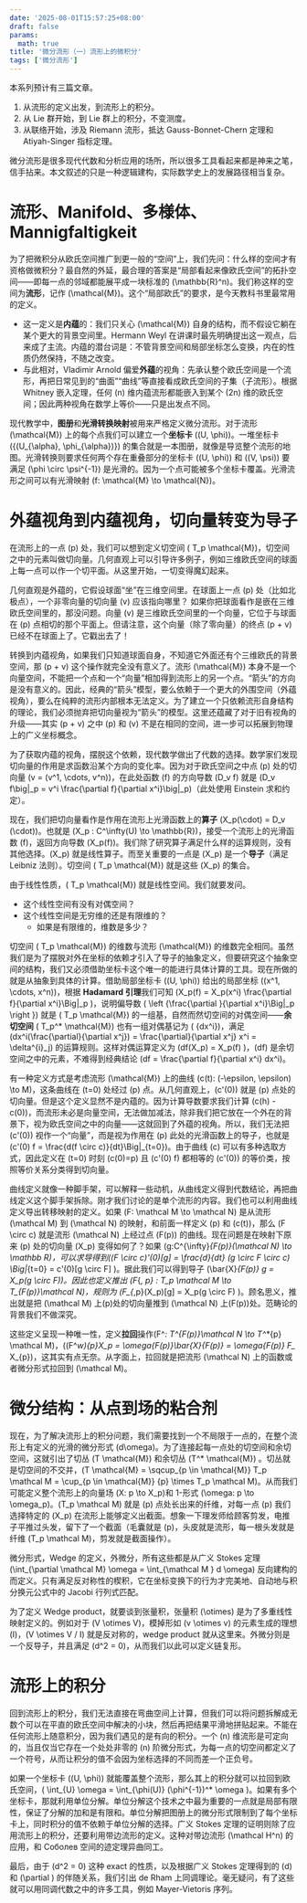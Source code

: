 ```yaml
---
date: '2025-08-01T15:57:25+08:00'
draft: false
params:
  math: true
title: '微分流形（一）流形上的微积分'
tags: ['微分流形']
---
```


本系列预计有三篇文章。
1. 从流形的定义出发，到流形上的积分。
2. 从 Lie 群开始，到 Lie 群上的积分，不变测度。
3. 从联络开始，涉及 Riemann 流形，抵达 Gauss-Bonnet-Chern 定理和 Atiyah-Singer 指标定理。

微分流形是很多现代代数和分析应用的场所，所以很多工具看起来都是神来之笔，信手拈来。本文叙述的只是一种逻辑建构，实际数学史上的发展路径相当复杂。

# 流形、Manifold、多様体、Mannigfaltigkeit

为了把微积分从欧氏空间推广到更一般的“空间”上，我们先问：什么样的空间才有资格做微积分？最自然的外延，最合理的答案是“局部看起来像欧氏空间”的拓扑空间——即每一点的邻域都能展平成一块标准的 \(\mathbb{R}^n\)。我们称这样的空间为**流形**，记作 \(\mathcal{M}\)。这个“局部欧氏”的要求，是今天教科书里最常用的定义。

- 这一定义是**内蕴**的：我们只关心 \(\mathcal{M}\) 自身的结构，而不假设它躺在某个更大的背景空间里。Hermann Weyl 在讲课时最先明确提出这一观点，后来成了主流。内蕴的潜台词是：不管背景空间和局部坐标怎么变换，内在的性质仍然保持，不随之改变。
- 与此相对，Vladimir Arnold 偏爱**外蕴**的视角：先承认整个欧氏空间是一个流形，再把日常见到的“曲面”“曲线”等直接看成欧氏空间的子集（子流形）。根据 Whitney 嵌入定理，任何 \(n\) 维内蕴流形都能嵌入到某个 \(2n\) 维的欧氏空间；因此两种视角在数学上等价——只是出发点不同。

现代教学中，**图册**和**光滑转换映射**被用来严格定义微分流形。对于流形 \(\mathcal{M}\) 上的每个点我们可以建立一个**坐标卡** \((U, \phi)\)。一堆坐标卡 \(\{(U_{\alpha}, \phi_{\alpha})\}\) 的集合就是一本图册，就像是导览整个流形的地图。光滑转换则要求任何两个存在重叠部分的坐标卡 \((U, \phi)\) 和 \((V, \psi)\) 要满足 \(\phi \circ \psi^{-1}\) 是光滑的。因为一个点可能被多个坐标卡覆盖。光滑流形之间可以有光滑映射 \(f: \mathcal{M} \to \mathcal{N}\)。

# 外蕴视角到内蕴视角，切向量转变为导子

在流形上的一点 \(p\) 处，我们可以想到定义切空间 \( T_p \mathcal{M}\)，切空间之中的元素叫做切向量。几何直观上可以引导许多例子，例如三维欧氏空间的球面上每一点可以作一个切平面。从这里开始，一切变得魔幻起来。

几何直观是外蕴的，它假设球面“坐”在三维空间里。在球面上一点  \(p\) 处（比如北极点），一个非零向量的切向量 \(v\) 应该指向哪里？
如果你把球面看作是嵌在三维欧氏空间里的，那没问题。向量 \(v\) 是三维欧氏空间里的一个向量，它位于与球面在 \(p\) 点相切的那个平面上。但请注意，这个向量（除了零向量）的终点 \(p + v\) 已经不在球面上了。它戳出去了！

转换到内蕴视角，如果我们只知道球面自身，不知道它外面还有个三维欧氏的背景空间，那 \(p + v\) 这个操作就完全没有意义了。流形 \(\mathcal{M}\) 本身不是一个向量空间，不能把一个点和一个“向量”相加得到流形上的另一个点。“箭头”的方向是没有意义的。因此，经典的“箭头”模型，要么依赖于一个更大的外围空间（外蕴视角），要么在纯粹的流形内部根本无法定义。为了建立一个只依赖流形自身结构的理论，我们必须抛弃把切向量视为“箭头”的模型。这里还蕴藏了对于旧有视角的升级——其实 \(p + v\) 之中 \(p\) 和 \(v\) 不是在相同的空间，进一步可以拓展到物理上的广义坐标概念。

为了获取内蕴的视角，摆脱这个依赖，现代数学做出了代数的选择。数学家们发现切向量的作用是求函数沿某个方向的变化率。因为对于欧氏空间之中点 \(p\) 处的切向量 \(v = (v^1, \cdots, v^n)\)，在此处函数 \(f\) 的方向导数 \(D_v f\) 就是 \(D_v f\big|_p = v^i \frac{\partial f}{\partial x^i}\big|_p\)（此处使用 Einstein 求和约定）。

现在，我们把切向量看作是作用在流形上光滑函数上的**算子** \(X_p(\cdot) = D_v (\cdot)\)。也就是 \(X_p : C^\infty(U) \to \mathbb{R}\)，接受一个流形上的光滑函数 \(f\)，返回方向导数 \(X_p(f)\)。我们除了研究算子满足什么样的运算规则，没有其他选择。\(X_p\) 就是线性算子。而至关重要的一点是 \(X_p\) 是一个**导子**（满足 Leibniz 法则）。切空间 \( T_p \mathcal{M}\) 就是这些 \(X_p\) 的集合。

由于线性性质，\( T_p \mathcal{M}\) 就是线性空间。我们就要发问。

- 这个线性空间有没有对偶空间？
- 这个线性空间是无穷维的还是有限维的？
  - 如果是有限维的，维数是多少？

切空间 \( T_p \mathcal{M}\) 的维数与流形 \(\mathcal{M}\) 的维数完全相同。虽然我们是为了摆脱对外在坐标的依赖才引入了导子的抽象定义，但要研究这个抽象空间的结构，我们又必须借助坐标卡这个唯一的能进行具体计算的工具。现在所做的就是从抽象到具体的计算。借助局部坐标卡 \((U, \phi)\) 给出的局部坐标 \((x^1, \cdots, x^n)\)，根据 **Hadamard 引理**我们可知 \(X_p(f) = X_p(x^i) \frac{\partial f}{\partial x^i}\Big|_p \)，说明偏导数 \( \left \{\frac{\partial }{\partial x^i}\Big|_p \right \}\) 就是 \( T_p \mathcal{M}\) 的一组基，自然而然切空间的对偶空间——**余切空间** \( T_p^* \mathcal{M}\) 也有一组对偶基记为 \( \{dx^i\}\)，满足 \(dx^i(\frac{\partial}{\partial x^j}) = \frac{\partial}{\partial x^j} x^i = \delta^{i}_j\) 的运算规则。这样对偶运算定义为 \(df(X_p) = X_p(f) \)，\(df\) 是余切空间之中的元素，不难得到经典结论 \(df = \frac{\partial f}{\partial x^i} dx^i\)。

有一种定义方式是考虑流形 \(\mathcal{M}\) 上的曲线 \(c(t): (-\epsilon, \epsilon) \to M\)，这条曲线在 \(t=0\) 处经过 \(p\) 点。从几何直观上，\(c'(0)\) 就是 \(p\) 点处的切向量。但是这个定义显然不是内蕴的。因为计算导数要求我们计算 \(c(h) - c(0)\)，而流形未必是向量空间，无法做加减法，除非我们把它放在一个外在的背景下，视为欧氏空间之中的向量——这就回到了外蕴的视角。所以，我们无法把 \(c'(0)\) 视作一个“向量”，而是视为作用在 \(p\) 此处的光滑函数上的导子，也就是
\(c'(0) f = \frac{d(f \circ c)}{dt}\Big|_{t=0}\)。由于曲线 \(c\) 可以有多种选取方式，因此定义在 \(t=0\) 时刻 \(c(0)=p\) 且 \(c'(0) f\) 都相等的 \(c'(0)\) 的等价类，按照等价关系分类得到切向量。

曲线定义就像一种脚手架，可以解释一些动机，从曲线定义得到代数结论，再把曲线定义这个脚手架拆除。刚才我们讨论的是单个流形的内容。我们也可以利用曲线定义导出转移映射的定义。如果 \(F: \mathcal M \to \mathcal N\) 是从流形 \(\mathcal M\) 到 \(\mathcal N\) 的映射，和前面一样定义 \(p\) 和 \(c(t)\)，那么 \(F \circ c\) 就是流形 \(\mathcal N\) 上经过点 \(F(p)\) 的曲线。现在问题是在映射下原来 \(p\) 处的切向量 \(X_p\) 变得如何了？如果 \(g:C^{\infty}_{F(p)}(\mathcal N) \to \mathbb R\)，可以求导得到\((F \circ c)'(0)[g] = \frac{d}{dt} (g \circ F \circ c) \Big|_{t=0} = c'(0)[g \circ F] \)。据此我们可以得到导子 \(\bar{X}_{F(p)} g = X_p(g \circ F)\)。因此也定义推出 \(F_{*, p} : T_p \mathcal M \to T_{F(p)}\mathcal N\)，规则为 \(F_{*,p}(X_p)[g] = X_p(g \circ F) \)。顾名思义，推出就是把 \(\mathcal M\) 上\(p\)处的切向量推到 \(\mathcal N\) 上\(F(p)\)处。范畴论的背景我们不做深究。

这些定义呈现一种唯一性，定义**拉回**操作\(F^*: T^*_{F(p)}\mathcal N \to T^*_{p} \mathcal M\)，\((F^*w)_{p}X_p = \omega_{F(p)}\bar{X}_{F(p)} = \omega_{F(p)} F_* X_{p}\)，这其实有点无奈。从字面上，拉回就是把流形 \(\mathcal N\) 上的函数或者微分形式拉回到 \(\mathcal M\)。

# 微分结构：从点到场的粘合剂

现在，为了解决流形上的积分问题，我们需要找到一个不局限于一点的，在整个流形上有定义的光滑的微分形式 \(d\omega\)。为了连接起每一点处的切空间和余切空间，这就引出了切丛 \(T \mathcal{M}\) 和余切丛 \(T^* \mathcal{M}\) 。切丛就是切空间的不交并，\(T \mathcal{M} = \sqcup_{p \in \mathcal{M}} T_p \mathcal M = \cup_{p \in \mathcal{M}} \{p\} \times T_p \mathcal M\)。从而我们可能定义整个流形上的向量场 \(X: p \to X_p\)和 1-形式 \(\omega: p \to \omega_p\)。\(T_p \mathcal M\) 就是 \(p\) 点处长出来的纤维，对每一点 \(p\) 我们选择特定的 \(X_p\) 在流形上能够定义出截面。想象一下理发师给顾客剪发，电推子平推过头发，留下了一个截面（毛囊就是 \(p\)，头皮就是流形，每一根头发就是纤维 \(T_p \mathcal M\)，剪发就是截面操作）。

微分形式，Wedge 的定义，外微分，所有这些都是从广义 Stokes 定理 \(\int_{\partial \mathcal M} \omega = \int_{\mathcal M } d \omega\) 反向建构的而定义。只有满足反对称性的楔积，它在坐标变换下的行为才完美地、自动地与积分换元公式中的 Jacobi 行列式匹配。

为了定义 Wedge product，就要谈到张量积，张量积 \(\otimes\) 是为了多重线性映射定义的。例如对于 \(V \otimes V\)，模掉形如 \(v \otimes v\) 的元素生成的理想 \(I\)，\(V \otimes V / I\) 就是反对称的，wedge product 就从这里来。外微分则是一个反导子，并且满足 \(d^2 = 0\)，从而我们以此可以定义链复形。

# 流形上的积分

回到流形上的积分，我们无法直接在弯曲空间上计算，但我们可以将问题拆解成无数个可以在平直的欧氏空间中解决的小块，然后再把结果平滑地拼贴起来。不能在任何流形上随意积分，因为我们遇见的是有向的积分。一个 \(n\) 维流形是可定向的，当且仅当它存在一个处处非零的 \(n\) 阶微分形式，为每一点的切空间都定义了一个符号，从而让积分的值不会因为坐标选择的不同而差一个正负号。

如果一个坐标卡 \((U, \phi)\) 就能覆盖整个流形，那么其上的积分就可以拉回到欧氏空间，\( \int_{U} \omega = \int_{\phi(U)} (\phi^{-1})^* \omega \)。如果有多个坐标卡，那就利用单位分解。单位分解这个技术之中最为重要的一点就是局部有限性，保证了分解的加和是有限和。单位分解把图册上的微分形式限制到了每个坐标卡上，同时积分的值不依赖于单位分解的选择。广义 Stokes 定理的证明则除了应用流形上的积分，还要利用带边流形的定义。这种对带边流形 \(\mathcal H^n\) 的应用，和 Соболев 空间的迹定理异曲同工。

最后，由于 \(d^2 = 0\) 这种 exact 的性质，以及根据广义 Stokes 定理得到的 \(d\) 和 \(\partial \) 的伴随关系，我们引出 de Rham 上同调理论。毫无疑问，有了这些就可以用同调代数之中的许多工具，例如 Mayer-Vietoris 序列。

